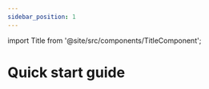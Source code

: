 ```yaml
---
sidebar_position: 1
---
```


import Title from '@site/src/components/TitleComponent';


# Quick start guide   

<Title/> is a cloud-based platform for managing, analyzing and sharing camera trap data. The platform is full of features and tools to help you process images and derive meaninful insights. If you're just getting started, here's a quick overview of some of the most important things for you to know. 


## Create an account

If you'd like to access all of the tools for managing camera trap data in <Title/>, follow these simple steps to sign up for an account:

- Sign up for an account at [https://belizecameratrap.netlify.app/](https://belizecameratrap.netlify.app/)

**Your credentials should include:** 

- First name
- Last name
- Valid email address 
- Password of at least 9 characters in length

After entering your details, click on the "Create account" button located at the bottom to register your account.

<!-- Picture Here -->
![](../getting-started-images/sign-in-or-create-account/create-account.png)  


### Account Verification

After creating your new account, you will see the message as shown in the image below. All new accounts must be verified. Go to your email, and find the email verification link. It might take some time before it reaches your mail. You might need to check your spam folder or junk mail.


<!-- Picture Here -->
![](../getting-started-images/sign-in-or-create-account/verify.png)


**Verifying your Email**

You should be able see something similar to the image below in your inbox. Remember to check your junk mail if the email doesn't appear.

<!-- Picture Here -->
![](../getting-started-images/sign-in-or-create-account/verification.png) 


**Successfully signed in**

After verifying your email, you will be successfully signed in. However, at this point, you will not be able to access the system until you are added to a registered organization. Check with your organization's admin. You can logout for now and sign in later when your organization admin adds you. 

<!-- Picture Here -->
![](../getting-started-images/sign-in-or-create-account/signedin.png)

## Learn <Title/> Terms
One of the advantages of using <Title/> is that you'll be helping to build one of the largest collections of camera trap data in Belize. A key consideration in building this database is ensuring that all the data submitted to Wild Eyes is standardized. Since Wild Eyes terminology may differ from what you're used to using, we recommend taking a few moments to review key terms used in <Title/>:

- An **organization** is a group or entity with one or more people that share a particular purpose and objectives.
- A **project** is a set of camera deployments within a limited spatial and temporal boundary. Each project has defined objectives and methods.
- A **subproject** is a subset of deployments and/or locations within the same project. Subproject are usually created to differentiate between different areas in a local project (e.g., east side of the river vs. west side of the river, dry season vs wet season) or between larger areas within a project that is set up at a regional scale (e.g. a network of protected areas within a state).
- A **camera check** is a unique spatial and temporal placement of a camera trap device to sample wildlife. For example a camera trap placed at location x,y between January 1-15, 2024 is a different camera check than the same (or different) camera device placed at the same location but between January 1-15, 2023.
- A camera **location** is the physical position in space (UTM format) of a camera trap device.

Visit the <Title/> **[glossary](/docs/glossary)** for additional definitions.

## Structure your projects

Each user in Wildlife Insights is associated with at least one organization and can belong to multiple organizations, and projects. You may be an individual with a few cameras set out on your own property or a data manager at an organization. In any event, thinking through how your data will be managed and shared can help inform how you set up your workspace in Wildlife Insights.

## Upload Data

Once you’ve set up your workspace, you’re ready to start uploading data to <Title/>! There are a few ways to bring your data into the platform.

You may have a collection of images that has not yet been reviewed or catalogued. These images can be uploaded directly into the <Title/> platform. Click on the links below to learn more about the upload process:

- **Upload images** through the <Title/> platform
- **Review your images** in the project “Identify” page

If you have used other software to manage your camera trap data in the past, you can save all your hard work and upload data through:

- Reformatting your data into the **[<Title/> batch upload template](https://docs.google.com/spreadsheets/d/1IOTO1-rlP5XJVvs1DhTMH_Ir7rAp8GW7/edit#gid=519033571)**.